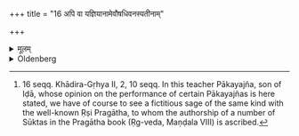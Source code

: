 +++
title = "16 अपि वा यज्ञियानामेवौषधिवनस्पतीनाम्"

+++

<details><summary>मूलम्</summary>

अपि वा यज्ञियानामेवौषधिवनस्पतीनां फलानि वा पलाशानि वा श्रपयित्वा जुहुयात् १६
</details>

<details><summary>Oldenberg</summary>

16. [^6]  Or (if he does not succeed in this) he should cook fruits or leaves of trees or herbs which are sacrificially pure, and should sacrifice them.


[^6]:  16 seqq. Khādira-Gṛhya II, 2, 10 seqq. In this teacher Pākayajña, son of Iḍā, whose opinion on the performance of certain Pākayajñas is here stated, we have of course to see a fictitious sage of the same kind with the well-known Ṛṣi Pragātha, to whom the authorship of a number of Sūktas in the Pragātha book (Ṛg-veda, Maṇḍala VIII) is ascribed.
</details>
